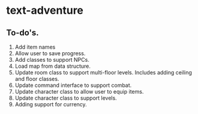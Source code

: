 # text-adventure

## To-do's.

1. Add item names
1. Allow user to save progress.
1. Add classes to support NPCs.
1. Load map from data structure.
1. Update room class to support multi-floor levels. Includes adding ceiling and floor classes.
1. Update command interface to support combat. 
1. Update character class to allow user to equip items.
1. Update character class to support levels. 
1. Adding support for currency. 
